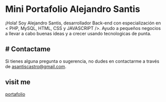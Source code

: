 ﻿# Mini Portafolio Alejandro Santis

¡Hola! Soy Alejandro Santis, desarrollador Back-end con especialización en < PHP, MySQL, HTML, CSS y JAVASCRIPT />. Ayudo a pequeños negocios a llevar a cabo buenas ideas y a crecer usando tecnologicas de punta.

## # Contactame

Si tienes alguna pregunta o sugerencia, no dudes en contactarme a través de [asantiscastro@gmail.com](mailto:asantiscastro@gmail.com).

## visit me
[portafolio](https://alejosat.github.io/portafolio-simple-alejo-alura/)
